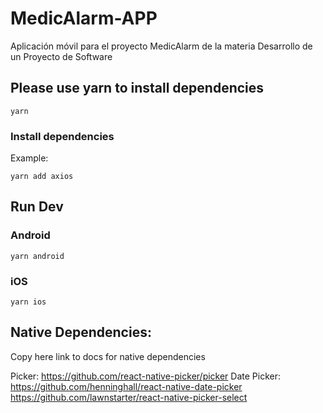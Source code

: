 # MedicAlarm-APP

Aplicación móvil para el proyecto MedicAlarm de la materia Desarrollo de un Proyecto de Software

## Please use yarn to install dependencies

```
yarn
```

### Install dependencies

Example:

```
yarn add axios
```

## Run Dev

### Android

```
yarn android
```

### iOS

```
yarn ios
```

## Native Dependencies:

Copy here link to docs for native dependencies

Picker: https://github.com/react-native-picker/picker
Date Picker: https://github.com/henninghall/react-native-date-picker
https://github.com/lawnstarter/react-native-picker-select
